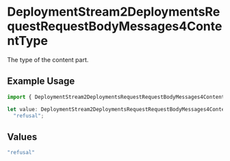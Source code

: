 # DeploymentStream2DeploymentsRequestRequestBodyMessages4ContentType

The type of the content part.

## Example Usage

```typescript
import { DeploymentStream2DeploymentsRequestRequestBodyMessages4ContentType } from "@orq-ai/node/models/operations";

let value: DeploymentStream2DeploymentsRequestRequestBodyMessages4ContentType =
  "refusal";
```

## Values

```typescript
"refusal"
```
